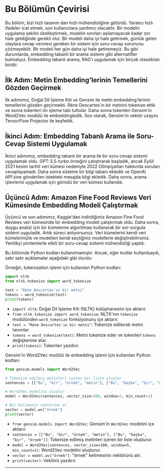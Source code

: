 # Bu Bölümün Çevirisi

Bu bölüm, bizi hızlı tasarım dan hızlı mühendisliğine götürdü. Yaratıcı hızlı ifadeler icat etmek, son kullanıcılara yardımcı olacaktır. Bir modelin uygulama şeklini özelleştirmek, modelin sınırları aşılamayacak kadar zor hale geldiğinde gerekli olur. Bir modeli daha iyi hale getirmek, günlük gelen olaylara cevap vermesi gereken bir sistem için soru-cevap sorununu çözmeyebilir. Bir modeli her gün daha iyi hale getiremeyiz. Bu gibi durumlarda, embedding tabanlı bir arama sistemi gibi alternatifler bulmalıyız. Embedding tabanlı arama, RAG'ı uygulamak için birçok olasılıktan biridir.

## İlk Adım: Metin Embedding'lerinin Temellerini Gözden Geçirmek

İlk adımımız, Doğal Dil İşleme Kiti ve Gensim ile metin embedding'lerinin temellerini gözden geçirmekti. Réne Descartes'ın bir metnini tokenize ettik ve sonra tokenleri ön işleme tabi tuttular. Daha sonra tokenleri Gensim'in Word2Vec modülü ile embeddingledik. Son olarak, Gensim'in vektör uzayını TensorFlow Projector ile keşfettik.

## İkinci Adım: Embedding Tabanlı Arama ile Soru-Cevap Sistemi Uygulamak

İkinci adımımız, embedding tabanlı bir arama ile bir soru-cevap sistemi uygulamak oldu. GPT-3.5-turbo örneğini çalıştırarak başladık, ancak Eylül 2021 kesim tarihli veri kümesi nedeniyle 2022 Olimpiyatları hakkında soruları cevaplayamadı. Daha sonra sisteme bir bilgi tabanı ekledik ve OpenAI API'sine gönderilen istekteki mesajda bilgi ekledik. Daha sonra, arama işlevlerini uygulamak için gömülü bir veri kümesi kullandık.

## Üçüncü Adım: Amazon Fine Food Reviews Veri Kümesinde Embedding Modeli Çalıştırmak

Üçüncü ve son adımımız, Kaggle'dan indirdiğimiz Amazon Fine Food Reviews veri kümesinde bir embedding modeli çalıştırmak oldu. Daha sonra, duygu analizi için bir kümeleme algoritması kullanarak bir sor-sorgula sistemi uyguladık. Artık süreci anlıyorsunuz. Veri kümelerini kendi veri kümelerinizle ve modelleri kendi seçtiğiniz modellerle değiştirebilirsiniz. Yenilikçi yöntemlerle etkili bir soru-cevap sistemi mühendisliği yaptık.

Bu bölümde Python kodları kullanılmamıştır. Ancak, eğer kodlar kullanılsaydı, satır satır açıklamalar aşağıdaki gibi olurdu:

Örneğin, tokenization işlemi için kullanılan Python kodları:
```python
import nltk
from nltk.tokenize import word_tokenize

text = "Réne Descartes'ın bir metni"
tokens = word_tokenize(text)
print(tokens)
```
*   `import nltk`: Doğal Dil İşleme Kiti (NLTK) kütüphanesini içe aktarır.
*   `from nltk.tokenize import word_tokenize`: NLTK'nın `tokenize` modülünden `word_tokenize` fonksiyonunu içe aktarır.
*   `text = "Réne Descartes'ın bir metni"`: Tokenize edilecek metni tanımlar.
*   `tokens = word_tokenize(text)`: Metni tokenize eder ve tokenleri `tokens` değişkenine atar.
*   `print(tokens)`: Tokenleri yazdırır.

Gensim'in Word2Vec modülü ile embedding işlemi için kullanılan Python kodları:
```python
from gensim.models import Word2Vec

# Tokenize edilmiş metinleri içeren bir liste oluştur
sentences = [["Bu", "bir", "örnek", "metin"], ["Bu", "başka", "bir", "örnek"]]

# Word2Vec modelini oluştur
model = Word2Vec(sentences, vector_size=100, window=5, min_count=1)

# Bir kelimenin vektörünü al
vector = model.wv["örnek"]
print(vector)
```
*   `from gensim.models import Word2Vec`: Gensim'in `Word2Vec` modelini içe aktarır.
*   `sentences = [["Bu", "bir", "örnek", "metin"], ["Bu", "başka", "bir", "örnek"]]`: Tokenize edilmiş metinleri içeren bir liste oluşturur.
*   `model = Word2Vec(sentences, vector_size=100, window=5, min_count=1)`: Word2Vec modelini oluşturur.
*   `vector = model.wv["örnek"]`: "örnek" kelimesinin vektörünü alır.
*   `print(vector)`: Vektörü yazdırır.

---

